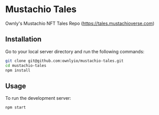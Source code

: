 # Mustachio Tales

Ownly's Mustachio NFT Tales Repo (https://tales.mustachioverse.com)

## Installation

Go to your local server directory and run the following commands:

```bash
git clone git@github.com:ownlyio/mustachio-tales.git
cd mustachio-tales
npm install
```

## Usage
To run the development server:
```bash
npm start
```